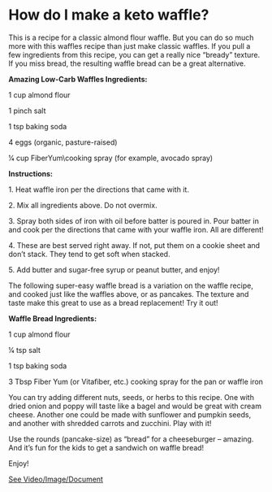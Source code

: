 # How do I make a keto waffle?

This is a recipe for a classic almond flour waffle. But you can do so much more with this waffles recipe than just make classic waffles. If you pull a few ingredients from this recipe, you can get a really nice “bready” texture. If you miss bread, the resulting waffle bread can be a great alternative.

**Amazing Low-Carb Waffles Ingredients:**

1 cup almond flour

1 pinch salt

1 tsp baking soda

4 eggs (organic, pasture-raised)

1⁄4 cup FiberYum\\cooking spray (for example, avocado spray)

**Instructions:**

1\. Heat waffle iron per the directions that came with it.

2\. Mix all ingredients above. Do not overmix.

3\. Spray both sides of iron with oil before batter is poured in. Pour batter in and cook per the directions that came with your waffle iron. All are different!

4\. These are best served right away. If not, put them on a cookie sheet and don’t stack. They tend to get soft when stacked.

5\. Add butter and sugar-free syrup or peanut butter, and enjoy!

The following super-easy waffle bread is a variation on the waffle recipe, and cooked just like the waffles above, or as pancakes. The texture and taste make this great to use as a bread replacement! Try it out!

**Waffle Bread
Ingredients:**

1 cup almond flour

1⁄4 tsp salt

1 tsp baking soda

3 Tbsp Fiber Yum (or Vitafiber, etc.) cooking spray for the pan or waffle iron

You can try adding different nuts, seeds, or herbs to this recipe. One with dried onion and poppy will taste like a bagel and would be great with cream cheese. Another one could be made with sunflower and pumpkin seeds, and another with shredded carrots and zucchini. Play with it!

Use the rounds (pancake-size) as “bread” for a cheeseburger – amazing. And it’s fun for the kids to get a sandwich on waffle bread!

Enjoy!

 [See Video/Image/Document](https://hls-player.drberg.com/asset?path=migrated-assets/keto-waffles-recipe-with-drberg-karen)